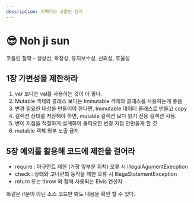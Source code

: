 ```yaml
---
description: 이펙티브 코틀린 정리
---
```


# 😎 Noh ji sun



코틀린 철학 - 생상선, 확장성, 유지보수성, 신뢰성, 효율성



## 1장 가변성을 제한하라



1. var 보다는 val를 사용하는 것이 더 좋다.
2. Mutable 객체와 클래스 보다는 Immutable 객체와 클래스를 사용하는게 좋음
3. 변경 필요한 대상을 만들어야 한다면, Immutable 데이터 클래스로 만들고 copy
4. 컬렉션 상태를 저장해야 하면, mutable 컬렉션 보다 읽기 전용 컬랙션 사용.
5. 변이 지점을 적절하게 설계하여 불피요한 변경 지점 안만들게 할 것
6. mutable 객체 외부 노출 금지



## 5장 예외를 활용해 코드에 제한을 걸어라

* require : 아규먼트 제한 (가장 앞부분 위치) 오류 시 IllegalAgumentExecption
* check : 상태와 고나련되 동작을 제한 오류 시 IllegaStatementException
* return 또는 throw 와 함께 사용되는 Elvis 연산자

똑같은 if문이 아닌 소스 코드만 봐도 내용을 확인 할 수 있다.

&#x20;

